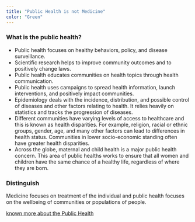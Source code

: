```yaml
---
title: "Public Health is not Medicine"
color: "Green"
---
```


<h3> What is the public health?</h3>
<div class="context">
  <ul>
    <li>Public health focuses on healthy behaviors, policy, and disease surveillance.</li>
    <li>Scientific research helps to improve community outcomes and to positively change laws.</li> 
    <li>Public health educates communities on health topics through health communication.</li>
    <li>Public health uses campaigns to spread health information, launch interventions, and positively impact communities.</li>
    <li>Epidemiology deals with the incidence, distribution, and possible control of diseases and other factors relating to health.
    It relies heavily on statistics and tracks the progression of diseases. </li>
    <li>Different communities have varying levels of access to healthcare and this is known as health disparities. 
    For example, religion, racial or ethnic groups, gender, age, and many other factors can lead to differences 
    in health status. Communities in lower socio-economic standing often have greater health disparities. </li>
    <li>Across the globe, maternal and child health is a major public health concern. 
    This area of public healths works to ensure that all women and children have the same chance of a healthy life,
    regardless of where they are born.</li>
  </ul>
</div>
<h3>Distinguish</h3>
    Medicine focuses on treatment of the individual and public health focuses on the wellbeing of communities 
    or populations of people.

[known more about the Public Health](www.apha.org/what-is-public-health)


    
